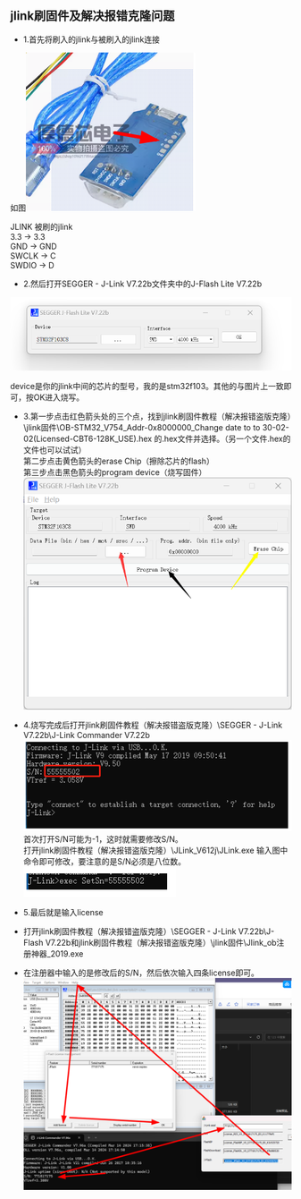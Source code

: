## jlink刷固件及解决报错克隆问题

* 1.首先将刷入的jlink与被刷入的jlink连接

如图![jlink](https://github.com/changfengpro/stm32/blob/master/jlink刷固件教程（解决报错盗版克隆）/图片/jlink(1).jpg?raw=true)

JLINK 被刷的jlink  
3.3  ->    3.3    
GND  ->    GND   
SWCLK  ->   C   
SWDIO  ->   D  

* 2.然后打开SEGGER - J-Link V7.22b文件夹中的J-Flash Lite V7.22b   

![jlink](https://github.com/changfengpro/stm32/blob/master/jlink刷固件教程（解决报错盗版克隆）/图片/jlink(5).png?raw=true)  

device是你的jlink中间的芯片的型号，我的是stm32f103。其他的与图片上一致即可，按OK进入烧写。

* 3.第一步点击红色箭头处的三个点，找到jlink刷固件教程（解决报错盗版克隆）\jlink固件\OB-STM32_V754_Addr-0x8000000_Change date to  to 30-02-02(Licensed-CBT6-128K_USE).hex  的.hex文件并选择。（另一个文件.hex的文件也可以试试）   
     第二步点击黄色箭头的erase Chip（擦除芯片的flash）     
     第三步点击黑色箭头的program device（烧写固件）     
![jlink](https://github.com/changfengpro/stm32/blob/master/jlink刷固件教程（解决报错盗版克隆）/图片/jlink(6).png?raw=true)

* 4.烧写完成后打开jlink刷固件教程（解决报错盗版克隆）\SEGGER - J-Link V7.22b\J-Link Commander V7.22b
  ![jlink](https://raw.githubusercontent.com/changfengpro/stm32/master/jlink%E5%88%B7%E5%9B%BA%E4%BB%B6%E6%95%99%E7%A8%8B%EF%BC%88%E8%A7%A3%E5%86%B3%E6%8A%A5%E9%94%99%E7%9B%97%E7%89%88%E5%85%8B%E9%9A%86%EF%BC%89/%E5%9B%BE%E7%89%87/jlink%EF%BC%883%EF%BC%89.png)       
  首次打开S/N可能为-1，这时就需要修改S/N。     
  打开jlink刷固件教程（解决报错盗版克隆）\JLink_V612j\JLink.exe
  输入图中命令即可修改，要注意的是S/N必须是八位数。       ![jlink](https://raw.githubusercontent.com/changfengpro/stm32/master/jlink%E5%88%B7%E5%9B%BA%E4%BB%B6%E6%95%99%E7%A8%8B%EF%BC%88%E8%A7%A3%E5%86%B3%E6%8A%A5%E9%94%99%E7%9B%97%E7%89%88%E5%85%8B%E9%9A%86%EF%BC%89/%E5%9B%BE%E7%89%87/jlink(4).png)

* 5.最后就是输入license     
* 打开jlink刷固件教程（解决报错盗版克隆）\SEGGER - J-Link V7.22b\J-Flash V7.22b和jlink刷固件教程（解决报错盗版克隆）\jlink固件\Jlink_ob注册神器_2019.exe      
* 在注册器中输入的是修改后的S/N，然后依次输入四条license即可。        
  ![jlink](https://github.com/changfengpro/stm32/blob/master/jlink刷固件教程（解决报错盗版克隆）/图片/jlink(2).jpg?raw=true)
